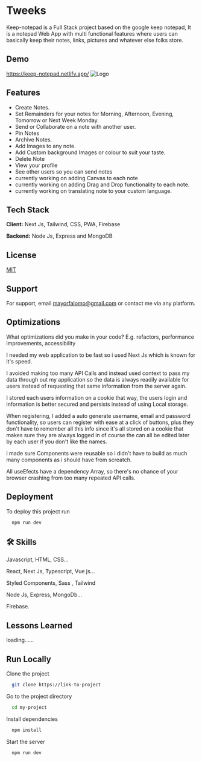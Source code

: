 
# Tweeks

Keep-notepad is a Full Stack project based on the google keep notepad, It is a notepad Web App with multi functional features where users can basically keep their notes, links, pictures and whatever else folks store.
## Demo

https://keep-notepad.netlify.app/
![Logo](https://res.cloudinary.com/dsghy4siv/image/upload/v1702017241/tom7hzs0ed1tgo6xu7xc.png)


## Features

- Create Notes.
- Set Remainders for your notes for Morning, Afternoon, Evening, Tomorrow or Next Week Monday.
- Send or Collaborate on a note with another user. 
- Pin Notes
- Archive Notes.
- Add Images to any note.
- Add Custom background Images or colour to suit your taste.
- Delete Note
- View your profile
- See other users so you can send notes
- currently working on adding Canvas to each note
- currently working on adding Drag and Drop functionality to each note.
- currently working on translating note to your custom language.
## Tech Stack

**Client:** Next Js, Tailwind, CSS, PWA, Firebase

**Backend:** Node Js, Express and MongoDB



## License

[MIT](https://choosealicense.com/licenses/mit/)


## Support

For support, email mayorfalomo@gmail.com or contact me via any platform.


## Optimizations

What optimizations did you make in your code? E.g. refactors, performance improvements, accessibility

I needed my web application to be fast so i used Next Js which is known for it's speed.

I avoided making too many API Calls and instead used context to pass my data through out my application so the data is always readily available for users instead of requesting that same information from the server again.

I stored each users information on a cookie that way, the users login and information is better secured and persists instead of using Local storage.

When registering, I added a auto generate username, email and password functionality, so users can register with ease at a click of buttons, plus they don't have to remember all this info since it's all stored on a cookie that makes sure they are always logged in of course the can all be edited later by each user if you don't like the names.

i made sure Components were reusable so i didn't have to build as much many components as i should have from screatch.

All useEfects have a dependency Array, so there's no chance of your browser crashing from too many repeated API calls.
## Deployment

To deploy this project run

```bash
  npm run dev
```


## 🛠 Skills
Javascript, HTML, CSS...

React, Next Js, Typescript, Vue js...

Styled Components, Sass , Tailwind

Node Js, Express, MongoDb...

Firebase.
## Lessons Learned

loading......
## Run Locally

Clone the project

```bash
  git clone https://link-to-project
```

Go to the project directory

```bash
  cd my-project
```

Install dependencies

```bash
  npm install
```

Start the server

```bash
  npm run dev
```

